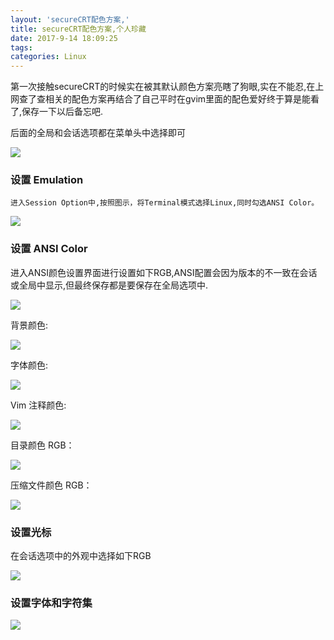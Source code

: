 ```yaml
---
layout: 'secureCRT配色方案,'
title: secureCRT配色方案,个人珍藏
date: 2017-9-14 18:09:25
tags:
categories: Linux
---
```

第一次接触secureCRT的时候实在被其默认颜色方案亮瞎了狗眼,实在不能忍,在上网查了查相关的配色方案再结合了自己平时在gvim里面的配色爱好终于算是能看了,保存一下以后备忘吧.

后面的全局和会话选项都在菜单头中选择即可

![](1.png)

### 设置 Emulation
    进入Session Option中,按照图示，将Terminal模式选择Linux,同时勾选ANSI Color。
![](2.png)

### 设置 ANSI Color

进入ANSI颜色设置界面进行设置如下RGB,ANSI配置会因为版本的不一致在会话或全局中显示,但最终保存都是要保存在全局选项中.

![](3.png)


背景颜色:

![](4.png)

字体颜色:

![](5.png)

Vim 注释颜色:

![](6.png)

目录颜色 RGB：

![](7.png)

压缩文件颜色 RGB：

![](8.png)

### 设置光标

在会话选项中的外观中选择如下RGB

![](9.png)


### 设置字体和字符集

![](10.png)